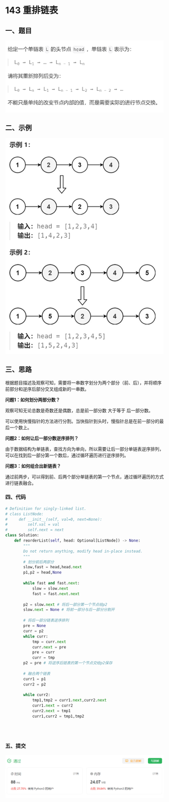 # 143 重排链表

## 一、题目

![image-20231101161717739](./assets/image-20231101161717739.png)



## 二、示例

![image-20231101161758632](./assets/image-20231101161758632.png)



## 三、思路

根据题目描述及观察可知，需要将一串数字划分为两个部分（前、后），并将顺序前部分和逆序后部分交叉组成新的一串数。

**问题1：如何划分两部分数？**

观察可知无论总数是奇数还是偶数，总是前一部分数 大于等于 后一部分数。

可以使用快慢指针的方法进行分割。当快指针到头时，慢指针总是在前一部分的最后一个数上。

**问题2：如何让后一部分数逆序排列？**

由于数据结构为单链表，查找方向为单向，所以需要让后一部分单链表逆序排列，可以在找到后一部分第一个数后，通过循环遍历进行逆序排列。

**问题3：如何组合出新链表？**

通过前两步，可以得到前、后两个部分单链表的第一个节点，通过循环遍历的方式进行链表融合。



### 四、代码

```python
# Definition for singly-linked list.
# class ListNode:
#     def __init__(self, val=0, next=None):
#         self.val = val
#         self.next = next
class Solution:
    def reorderList(self, head: Optional[ListNode]) -> None:
        """
        Do not return anything, modify head in-place instead.
        """
        # 划分前后两部分
        slow,fast = head,head.next
        p1,p2 = head,None

        while fast and fast.next:
            slow = slow.next
            fast = fast.next.next

        p2 = slow.next # 将后一部分第一个节点给p2
        slow.next = None # 将前一部分与后一部分分割开

        # 将后一部分链表逆序排列
        pre = None
        curr = p2
        while curr:
            tmp = curr.next
            curr.next = pre
            pre = curr
            curr = tmp
        p2 = pre # 将逆序后链表的第一个节点交给p2保存

        # 融合两个链表 
        curr1 = p1
        curr2 = p2

        while curr2:
            tmp1,tmp2 = curr1.next,curr2.next
            curr1.next = curr2
            curr2.next = tmp1
            curr1,curr2 = tmp1,tmp2


        
```



### 五、提交

![image-20231101165905601](./assets/image-20231101165905601.png)
